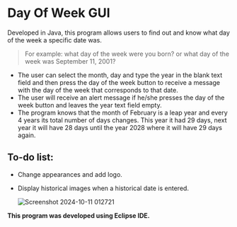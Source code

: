 # Day Of Week GUI
Developed in Java, this program allows users to find out and know what day of the week a specific date was.
>For example: what day of the week were you born? or what day of the week was September 11, 2001?
- The user can select the month, day and type the year in the blank text field and then press the day of the week button to receive a message with the day of the week that corresponds to that date.
- The user will receive an alert message if he/she presses the day of the week button and leaves the year text field empty.
- The program knows that the month of February is a leap year and every 4 years its total number of days changes. This year it had 29 days, next year it will have 28 days until the year 2028 where it will have 29 days again.

## To-do list: 
- Change appearances and add logo.
- Display historical images when a historical date is entered.

  ![Screenshot 2024-10-11 012721](https://github.com/user-attachments/assets/c54e0a8a-5bb5-458d-9a58-c008f924085d)

**This program was developed using Eclipse IDE.**
